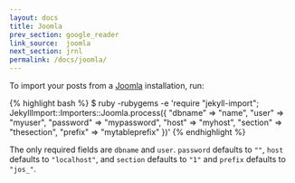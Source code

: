 ```yaml
---
layout: docs
title: Joomla
prev_section: google_reader
link_source:  joomla
next_section: jrnl
permalink: /docs/joomla/
---
```


To import your posts from a [Joomla](http://joomla.org) installation, run:

{% highlight bash %}
$ ruby -rubygems -e 'require "jekyll-import";
    JekyllImport::Importers::Joomla.process({
      "dbname"   => "name",
      "user"     => "myuser",
      "password" => "mypassword",
      "host"     => "myhost",
      "section"  => "thesection",
      "prefix"   => "mytableprefix"
    })'
{% endhighlight %}

The only required fields are `dbname` and `user`. `password` defaults to `""`,
`host` defaults to `"localhost"`, and `section` defaults to `"1"` and `prefix`
defaults to `"jos_"`.
